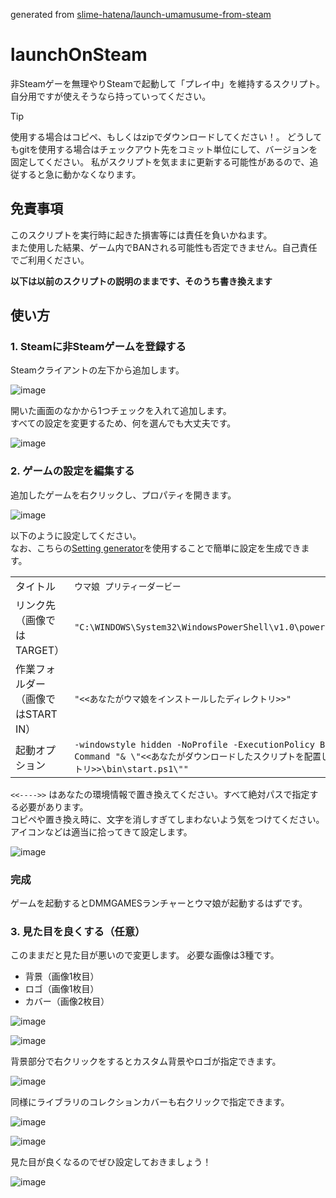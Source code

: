 generated from [slime-hatena/launch-umamusume-from-steam](https://github.com/slime-hatena/launch-umamusume-from-steam)

# launchOnSteam
非Steamゲーを無理やりSteamで起動して「プレイ中」を維持するスクリプト。  
自分用ですが使えそうなら持っていってください。

> [!TIP]
> 使用する場合はコピペ、もしくはzipでダウンロードしてください！。
> どうしてもgitを使用する場合はチェックアウト先をコミット単位にして、バージョンを固定してください。
> 私がスクリプトを気ままに更新する可能性があるので、追従すると急に動かなくなります。

## 免責事項

このスクリプトを実行時に起きた損害等には責任を負いかねます。  
また使用した結果、ゲーム内でBANされる可能性も否定できません。自己責任でご利用ください。

**以下は以前のスクリプトの説明のままです、そのうち書き換えます**

## 使い方

### 1. Steamに非Steamゲームを登録する

Steamクライアントの左下から追加します。

![image](https://github.com/slime-hatena/launch-umamusume-from-steam/blob/images/7b55c12d-1e98-fb14-f47c-222b532732c1.png)

開いた画面のなかから1つチェックを入れて追加します。  
すべての設定を変更するため、何を選んでも大丈夫です。

![image](https://github.com/slime-hatena/launch-umamusume-from-steam/blob/images/5ce395a6-df58-f116-998e-1d4991697a75.png)

### 2. ゲームの設定を編集する

追加したゲームを右クリックし、プロパティを開きます。

![image](https://github.com/slime-hatena/launch-umamusume-from-steam/blob/images/94493773-aa9b-3240-d07b-e4e713261f32.png)

以下のように設定してください。  
なお、こちらの[Setting generator](https://slime-hatena.github.io/launch-umamusume-from-steam/)を使用することで簡単に設定を生成できます。

|   |   |
|---|---|
| タイトル | `ウマ娘 プリティーダービー` |
| リンク先（画像ではTARGET） | `"C:\WINDOWS\System32\WindowsPowerShell\v1.0\powershell.exe"` |
| 作業フォルダー（画像ではSTART IN） | `"<<あなたがウマ娘をインストールしたディレクトリ>>"` |
| 起動オプション | `-windowstyle hidden -NoProfile -ExecutionPolicy Bypass -Command "& \"<<あなたがダウンロードしたスクリプトを配置したディレクトリ>>\bin\start.ps1\""` |

`<<---->>` はあなたの環境情報で置き換えてください。すべて絶対パスで指定する必要があります。  
コピペや置き換え時に、文字を消しすぎてしまわないよう気をつけてください。  
アイコンなどは適当に拾ってきて設定します。

![image](https://github.com/slime-hatena/launch-umamusume-from-steam/blob/images/3baa8277-bc8e-8e59-9aa5-b31223cbaec5.png)

### 完成

ゲームを起動するとDMMGAMESランチャーとウマ娘が起動するはずです。

### 3. 見た目を良くする（任意）

このままだと見た目が悪いので変更します。
必要な画像は3種です。

- 背景（画像1枚目）
- ロゴ（画像1枚目）
- カバー（画像2枚目）


![image](https://github.com/slime-hatena/launch-umamusume-from-steam/blob/images/78e9a9bb-5ea1-28aa-9205-008470f0860e.png)

![image](https://github.com/slime-hatena/launch-umamusume-from-steam/blob/images/88b70d7f-b245-246e-881b-bba385795960.png)

背景部分で右クリックをするとカスタム背景やロゴが指定できます。

![image](https://github.com/slime-hatena/launch-umamusume-from-steam/blob/images/d3f88cba-e172-b44a-a61b-eb1e5aab8934.png)


同様にライブラリのコレクションカバーも右クリックで指定できます。

![image](https://github.com/slime-hatena/launch-umamusume-from-steam/blob/images/e574ba65-ee71-f889-48e3-2210aa0f37d9.png)

![image](https://github.com/slime-hatena/launch-umamusume-from-steam/blob/images/00d1da41-bb5b-e1e8-5ae2-cfc621a4bd37.png)


見た目が良くなるのでぜひ設定しておきましょう！

![image](https://github.com/slime-hatena/launch-umamusume-from-steam/blob/images/1973eb80-fac4-d4bd-b2c6-e40480356980.png)
